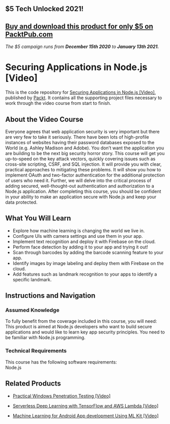 ## $5 Tech Unlocked 2021!
[Buy and download this product for only $5 on PacktPub.com](https://www.packtpub.com/)
-----
*The $5 campaign         runs from __December 15th 2020__ to __January 13th 2021.__*

# Securing Applications in Node.js [Video]
This is the code repository for [Securing Applications in Node.js [Video]](https://www.packtpub.com/web-development/securing-applications-nodejs-video?utm_source=github&utm_medium=repository&utm_campaign=9781789136791), published by [Packt](https://www.packtpub.com/?utm_source=github). It contains all the supporting project files necessary to work through the video course from start to finish.
## About the Video Course
Everyone agrees that web application security is very important but there are very few to take it seriously. There have been lots of high-profile instances of websites having their password databases exposed to the World (e.g. Ashley Madison and Adobe). You don’t want the application you are building to be the next big security horror story. This course will get you up-to-speed on the key attack vectors, quickly covering issues such as cross-site scripting, CSRF, and SQL injection. It will provide you with clear, practical approaches to mitigating these problems. It will show you how to implement OAuth and two-factor authentication for the additional protection of users who need it. Further, we will delve into the critical process of adding secured, well-thought-out authentication and authorization to a Node.js application. After completing this course, you should be confident in your ability to make an application secure with Node.js and keep your data protected.

<H2>What You Will Learn</H2>
<DIV class=book-info-will-learn-text>
<UL>
<LI>Explore how machine learning is changing the world we live in. 
<LI>Configure UIs with camera settings and use them in your app. 
<LI>Implement text recognition and deploy it with Firebase on the cloud. 
<LI>Perform face detection by adding it to your app and trying it out! 
<LI>Scan through barcodes by adding the barcode scanning feature to your app. 
<LI>Identify images by image labeling and deploy them with Firebase on the cloud. 
<LI>Add features such as landmark recognition to your apps to identify a specific landmark. </LI></UL></DIV>

## Instructions and Navigation
### Assumed Knowledge
To fully benefit from the coverage included in this course, you will need:<br/>
This product is aimed at Node.js developers who want to build secure applications and would like to learn key app security principles. You need to be familiar with Node.js programming.
### Technical Requirements
This course has the following software requirements:<br/>
Node.js

## Related Products
* [Practical Windows Penetration Testing [Video]](https://www.packtpub.com/networking-and-servers/practical-windows-penetration-testing-video?utm_source=github&utm_medium=repository&utm_campaign=9781788396653)

* [Serverless Deep Learning with TensorFlow and AWS Lambda [Video]](https://www.packtpub.com/big-data-and-business-intelligence/serverless-deep-learning-tensorflow-and-aws-lambda-video?utm_source=github&utm_medium=repository&utm_campaign=9781789618679)

* [Machine Learning for Android App development Using ML Kit [Video]](https://www.packtpub.com/application-development/machine-learning-android-app-development-using-ml-kit-video?utm_source=github&utm_medium=repository&utm_campaign=9781789539875)

